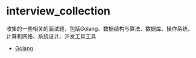 # interview_collection
收集的一些相关的面试题，包括Golang、数据结构与算法、数据库、操作系统、计算机网络、系统设计、开发工具工具

- [Golang]("./Golang")
